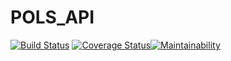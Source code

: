 # POLS_API


[![Build Status](https://travis-ci.org/OCHIENGDAVIS/POLS_API.svg?branch=develop)](https://travis-ci.org/OCHIENGDAVIS/POLS_API)  [![Coverage Status](https://coveralls.io/repos/github/OCHIENGDAVIS/POLS_API/badge.svg)](https://coveralls.io/github/OCHIENGDAVIS/POLS_API)[![Maintainability](https://api.codeclimate.com/v1/badges/4f5649615f4e18b7c18f/maintainability)](https://codeclimate.com/github/OCHIENGDAVIS/POLS_API/maintainability)